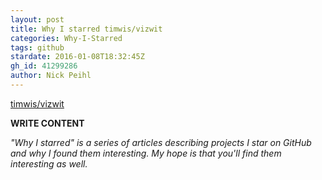 ```yaml
---
layout: post
title: Why I starred timwis/vizwit
categories: Why-I-Starred
tags: github
stardate: 2016-01-08T18:32:45Z
gh_id: 41299286
author: Nick Peihl
---
```


[timwis/vizwit](star.repo.html_url)

**WRITE CONTENT**

*"Why I starred" is a series of articles describing projects I star on GitHub and why I found them interesting. My hope is that you'll find them interesting as well.*

